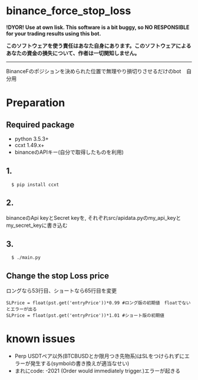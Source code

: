 # binance_force_stop_loss
**!DYOR! Use at own lisk. This software is a bit buggy, so NO RESPONSIBLE for your trading results using this bot.**

**このソフトウェアを使う責任はあなた自身にあります。このソフトウェアによるあなたの資金の損失について、作者は一切関知しません。**
***

BinanceFのポジションを決められた位置で無理やり損切りさせるだけのbot　自分用

# Preparation
## Required package
- python 3.5.3+
- ccxt 1.49.x+
- binanceのAPIキー(自分で取得したものを利用)
## 1.
```
  $ pip install ccxt
```
## 2.
  binanceのApi keyとSecret keyを, それぞれsrc/apidata.pyのmy_api_keyとmy_secret_keyに書き込む
## 3.
```
  $ ./main.py
```
  
## Change the stop Loss price
  ロングなら53行目、ショートなら65行目を変更
  ```
SLPrice = float(pst.get('entryPrice'))*0.99 #ロング版の初期値　floatでないとエラーが出る
SLPrice = float(pst.get('entryPrice'))*1.01 #ショート版の初期値
  ```
# known issues
  - Perp USDTペア以外(BTCBUSDとか限月つき先物系)はSLをつけられずにエラーが発生する(symbolの書き換えが適当なせい)
  - まれにcode: -2021 (Order would immediately trigger.)エラーが起きる
